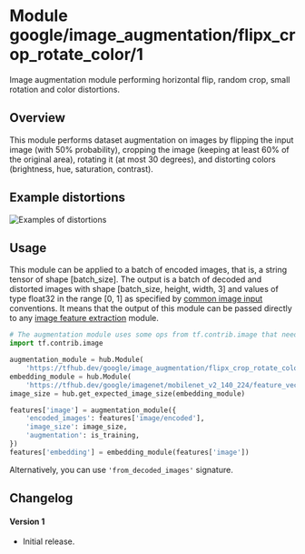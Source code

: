 # Module google/image_augmentation/flipx_crop_rotate_color/1
Image augmentation module performing horizontal flip, random crop, small
rotation and color distortions.

<!-- module-type: image-augmentation -->
<!-- fine-tunable: false -->
<!-- format: hub -->


## Overview

This module performs dataset augmentation on images by flipping the input image
(with 50% probability), cropping the image (keeping at least 60% of the original
area), rotating it (at most 30 degrees), and distorting colors (brightness, hue,
saturation, contrast).

## Example distortions

![Examples of distortions](https://www.gstatic.com/aihub/tfhub/image_augmentation/flipx_crop_rotate_color.png)

## Usage

This module can be applied to a batch of encoded images, that is, a string
tensor of shape [batch_size]. The output is a batch of decoded and distorted
images with shape [batch_size, height, width, 3] and values of type float32 in
the range [0, 1] as specified by
[common image input](https://www.tensorflow.org/hub/common_signatures/images#image_input)
conventions. It means that the output of this module can be passed directly to
any
[image feature extraction](https://www.tensorflow.org/hub/common_signatures/images#image_feature_vector)
module.

```python
# The augmentation module uses some ops from tf.contrib.image that needs to be registered.
import tf.contrib.image

augmentation_module = hub.Module(
    'https://tfhub.dev/google/image_augmentation/flipx_crop_rotate_color/1')
embedding_module = hub.Module(
    'https://tfhub.dev/google/imagenet/mobilenet_v2_140_224/feature_vector/2')
image_size = hub.get_expected_image_size(embedding_module)

features['image'] = augmentation_module({
    'encoded_images': features['image/encoded'],
    'image_size': image_size,
    'augmentation': is_training,
})
features['embedding'] = embedding_module(features['image'])
```

Alternatively, you can use `'from_decoded_images'` signature.

## Changelog

#### Version 1

*   Initial release.
